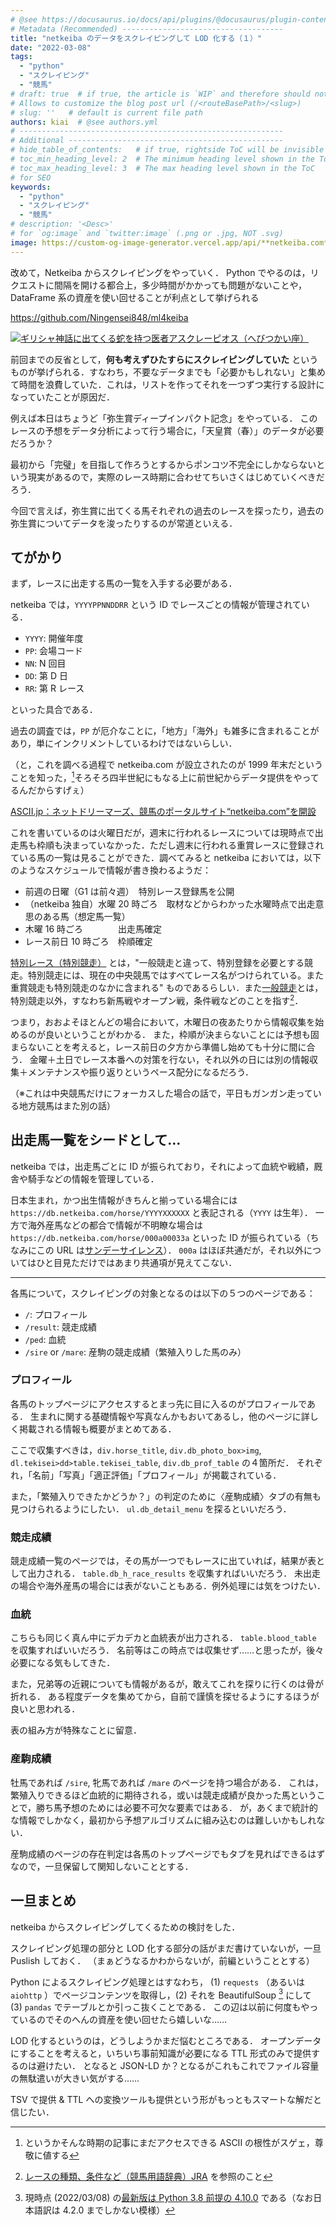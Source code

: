```yaml
---
# @see https://docusaurus.io/docs/api/plugins/@docusaurus/plugin-content-blog#markdown-front-matter
# Metadata (Recommended) ------------------------------------
title: "netkeiba のデータをスクレイピングして LOD 化する（１）"
date: "2022-03-08"
tags:
  - "python"
  - "スクレイピング"
  - "競馬"
# draft: true  # if true, the article is `WIP` and therefore should not be published yet
# Allows to customize the blog post url (/<routeBasePath>/<slug>)
# slug: ''   # default is current file path
authors: kiai  # @see authors.yml
# -----------------------------------------------------------
# Additional ------------------------------------------------
# hide_table_of_contents:   # if true, rightside ToC will be invisible
# toc_min_heading_level: 2  # The minimum heading level shown in the ToC
# toc_max_heading_level: 3  # The max heading level shown in the ToC
# for SEO
keywords:
  - "python"
  - "スクレイピング"
  - "競馬"
# description: '<Desc>'
# for `og:image` and `twitter:image` (.png or .jpg, NOT .svg)
image: https://custom-og-image-generator.vercel.app/api/**netkeiba.com**%20%E3%81%AE%E3%83%87%E3%83%BC%E3%82%BF%E3%82%92%E3%82%B9%E3%82%AF%E3%83%AC%E3%82%A4%E3%83%94%E3%83%B3%E3%82%B0%E3%81%97%E3%81%A6LOD%E5%8C%96%E3%81%99%E3%82%8B.png?theme=light&copyright=Kiai+de+Nantoka&logo=https%3A%2F%2Fimg.icons8.com%2Fglyph-neue%2F64%2F000000%2Fhorse.png&avater=https%3A%2F%2Favatars.githubusercontent.com%2Fu%2F20794309&author=Kiai&aka=%40Ningensei848&site=%E6%B0%97%E5%90%88%E3%81%A7%E3%81%AA%E3%82%93%E3%81%A8%E3%81%8B&tags=%E7%AB%B6%E9%A6%AC&tags=scraping&tags=Python&tags=LOD
---
```


改めて，Netkeiba からスクレイピングをやっていく．
Python でやるのは，リクエストに間隔を開ける都合上，多少時間がかかっても問題がないことや，DataFrame 系の資産を使い回せることが利点として挙げられる

https://github.com/Ningensei848/ml4keiba

[![ギリシャ神話に出てくる蛇を持つ医者アスクレーピオス（へびつかい座）](https://4.bp.blogspot.com/-7KSDS7fjQZU/U1T4Hfdp7aI/AAAAAAAAfds/kxPMlCXrIkk/s200/seiza13_hebitsukai.png)](https://github.com/Ningensei848/ml4keiba)

<!-- truncate -->

前回までの反省として，**何も考えずひたすらにスクレイピングしていた** というものが挙げられる．すなわち，不要なデータまでも「必要かもしれない」と集めて時間を浪費していた．これは，リストを作ってそれを一つずつ実行する設計になっていたことが原因だ．

例えば本日はちょうど「弥生賞ディープインパクト記念」をやっている．
このレースの予想をデータ分析によって行う場合に，「天皇賞（春）」のデータが必要だろうか？

最初から「完璧」を目指して作ろうとするからポンコツ不完全にしかならないという現実があるので，実際のレース時期に合わせてちいさくはじめていくべきだろう．

今回で言えば，弥生賞に出てくる馬それぞれの過去のレースを探ったり，過去の弥生賞についてデータを浚ったりするのが常道といえる．

## てがかり

まず，レースに出走する馬の一覧を入手する必要がある．

netkeiba では，`YYYYPPNNDDRR` という ID でレースごとの情報が管理されている．

- `YYYY`: 開催年度
- `PP`: 会場コード
- `NN`: N 回目
- `DD`: 第 D 日
- `RR`: 第 R レース

といった具合である．

過去の調査では，`PP` が厄介なことに，「地方」「海外」も雑多に含まれることがあり，単にインクリメントしているわけではないらしい．

（と，これを調べる過程で netkeiba.com が設立されたのが 1999 年末だということを知った，[^1]そろそろ四半世紀にもなる上に前世紀からデータ提供をやってるんだからすげぇ）

[ASCII.jp：ネットドリーマーズ、競馬のポータルサイト“netkeiba.com”を開設](https://ascii.jp/elem/000/000/306/306735/)

[^1]: というかそんな時期の記事にまだアクセスできる ASCII の根性がスゲェ，尊敬に値する

これを書いているのは火曜日だが，週末に行われるレースについては現時点で出走馬も枠順も決まっていなかった．ただし週末に行われる重賞レースに登録されている馬の一覧は見ることができた．調べてみると netkeiba においては，以下のようなスケジュールで情報が書き換わるようだ：

- 前週の日曜（G1 は前々週）　特別レース登録馬を公開
- （netkeiba 独自）水曜 20 時ごろ　取材などからわかった水曜時点で出走意思のある馬（想定馬一覧）
- 木曜 16 時ごろ　　　　出走馬確定
- レース前日 10 時ごろ　枠順確定

[特別レース（特別競走）](https://www.jra.go.jp/kouza/yougo/w333.html) とは，"一般競走と違って、特別登録を必要とする競走。特別競走には、現在の中央競馬ではすべてレース名がつけられている。また重賞競走も特別競走のなかに含まれる" ものであるらしい．また[一般競走](https://www.jra.go.jp/kouza/yougo/w320.html)とは，特別競走以外，すなわち新馬戦やオープン戦，条件戦などのことを指す[^2]．

[^2]: [レースの種類、条件など（競馬用語辞典）JRA](https://www.jra.go.jp/kouza/yougo/c10020.html) を参照のこと

つまり，おおよそほとんどの場合において，木曜日の夜あたりから情報収集を始めるのが良いということがわかる．
また，枠順が決まらないことには予想も固まらないことを考えると，レース前日の夕方から準備し始めても十分に間に合う．
金曜＋土日でレース本番への対策を行ない，それ以外の日には別の情報収集＋メンテナンスや振り返りというペース配分になるだろう．

（※これは中央競馬だけにフォーカスした場合の話で，平日もガンガン走っている地方競馬はまた別の話）

## 出走馬一覧をシードとして…

netkeiba では，出走馬ごとに ID が振られており，それによって血統や戦績，厩舎や騎手などの情報を管理している．

日本生まれ，かつ出生情報がきちんと揃っている場合には `https://db.netkeiba.com/horse/YYYYXXXXXX` と表記される（`YYYY` は生年）．
一方で海外産馬などの都合で情報が不明瞭な場合は `https://db.netkeiba.com/horse/000a00033a` といった ID が振られている（ちなみにこの URL は[サンデーサイレンス](https://db.netkeiba.com/horse/000a00033a)）．
`000a` はほぼ共通だが，それ以外についてはひと目見ただけではあまり共通項が見えてこない．

---

各馬について，スクレイピングの対象となるのは以下の５つのページである：

- `/`: プロフィール
- `/result`: 競走成績
- `/ped`: 血統
- `/sire` or `/mare`: 産駒の競走成績（繁殖入りした馬のみ）

### プロフィール

各馬のトップページにアクセスするとまっ先に目に入るのがプロフィールである．
生まれに関する基礎情報や写真なんかもおいてあるし，他のページに詳しく掲載される情報も概要がまとめてある．

ここで収集すべきは，`div.horse_title`, `div.db_photo_box>img`, `dl.tekisei>dd>table.tekisei_table`, `div.db_prof_table` の４箇所だ．
それぞれ，「名前」「写真」「適正評価」「プロフィール」が掲載されている．

また，「繁殖入りできたかどうか？」の判定のために〈産駒成績〉タブの有無も見つけられるようにしたい．
`ul.db_detail_menu` を探るといいだろう．

### 競走成績

競走成績一覧のページでは，その馬が一つでもレースに出ていれば，結果が表として出力される．
`table.db_h_race_results` を収集すればいいだろう．
未出走の場合や海外産馬の場合には表がないこともある．例外処理には気をつけたい．

### 血統

こちらも同じく真ん中にデカデカと血統表が出力される．
`table.blood_table` を収集すればいいだろう．
名前等はこの時点では収集せず……と思ったが，後々必要になる気もしてきた．

また，兄弟等の近親についても情報があるが，敢えてこれを探りに行くのは骨が折れる．
ある程度データを集めてから，自前で謹慎を探せるようにするほうが良いと思われる．

表の組み方が特殊なことに留意．

### 産駒成績

牡馬であれば `/sire`, 牝馬であれば `/mare` のページを持つ場合がある．
これは，繁殖入りできるほど血統的に期待される，或いは競走成績が良かった馬ということで，勝ち馬予想のためには必要不可欠な要素ではある．
が，あくまで統計的な情報でしかなく，最初から予想アルゴリズムに組み込むのは難しいかもしれない．

産駒成績のページの存在判定は各馬のトップページでもタブを見ればできるはずなので，一旦保留して関知しないこととする．

## 一旦まとめ

netkeiba からスクレイピングしてくるための検討をした．

スクレイピング処理の部分と LOD 化する部分の話がまだ書けていないが，一旦 Puslish しておく．
（まぁどうなるかわからないが，前編ということとする）

Python によるスクレイピング処理とはすなわち， (1) `requests` （あるいは `aiohttp` ）でページコンテンツを取得し，(2) それを BeautifulSoup [^3] にして (3) `pandas` でテーブルとか引っこ抜くことである．
この辺は以前に何度もやっているのでそのへんの資産を使い回せたら嬉しいな……

[^3]: 現時点 (2022/03/08) の[最新版は Python 3.8 前提の 4.10.0](https://pypi.org/project/beautifulsoup4/4.10.0/) である（なお日本語訳は 4.2.0 までしかない模様）

LOD 化するというのは，どうしようかまだ悩むところである．
オープンデータにすることを考えると，いちいち事前知識が必要になる TTL 形式のみで提供するのは避けたい．
となると JSON-LD か？となるがこれもこれでファイル容量の無駄遣いが大きい気がする……

TSV で提供 & TTL への変換ツールも提供という形がもっともスマートな解だと信じたい．
